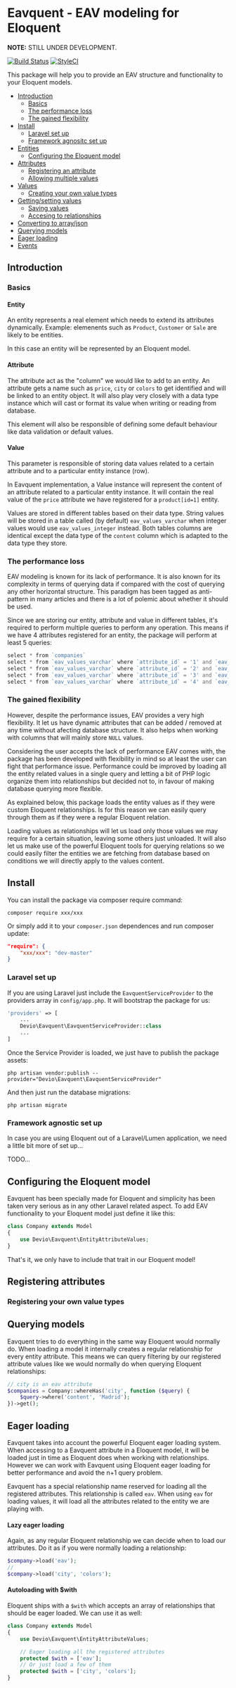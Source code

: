 Eavquent - EAV modeling for Eloquent
======================================

**NOTE:** STILL UNDER DEVELOPMENT.

[![Build Status](https://travis-ci.org/IsraelOrtuno/Eavquent.svg?branch=master)](https://travis-ci.org/IsraelOrtuno/Eavquent) [![StyleCI](https://styleci.io/repos/38255175/shield?style=flat)](https://styleci.io/repos/38255175)

This package will help you to provide an EAV structure and functionality to your Eloquent models.

- [Introduction](#introduction)
  - [Basics](#basics)
  - [The performance loss](#performance)
  - [The gained flexibility](#flexibility)
- [Install](#install)
  - [Laravel set up](#laravel-setup)
  - [Framework agnositc set up](#framework-agnostic)
- [Entities](#entities)
  - [Configuring the Eloquent model](#configuring-eloquent)
- [Attributes](#attributes)
  - [Registering an attribute](#registering-attribute)
  - [Allowing multiple values](#attribute-collections)
- [Values](#values)
  - [Creating your own value types](#creating-value-types)
- [Getting/setting values](#getting-setting-values)
  - [Saving values](#saving-values)
  - [Accesing to relationships](#underlaying-relations)
- [Converting to array/json](#converting-array)
- [Querying models](#querying-models)
- [Eager loading](#eager-loading)
- [Events](#events)

<a name="introduction"></a>
## Introduction

<a name="basics"></a>
### Basics

#### Entity

An entity represents a real element which needs to extend its attributes dynamically. Example: elemenents such as `Product`, `Customer` or `Sale` are likely to be entities.

In this case an entity will be represented by an Eloquent model.

#### Attribute

The attribute act as the "column" we would like to add to an entity. An attribute gets a name such as `price`, `city` or `colors` to get identified and will be linked to an entity object. It will also play very closely with a data type instance which will cast or format its value when writing or reading from database.

This element will also be responsible of defining some default behaviour like data validation or default values.

#### Value

This parameter is responsible of storing data values related to a certain attribute and to a particular entity instance (row). 

In Eavquent implementation, a Value instance will represent the content of an attribute related to a particular entity instance. It will contain the real value of the `price` attribute we have registered for a `product[id=1]` entity.

Values are stored in different tables based on their data type. String values will be stored in a table called (by default) `eav_values_varchar` when integer values would use `eav_values_integer` instead. Both tables columns are identical except the data type of the `content` column which is adapted to the data type they store.

<a name="performance"></a>
### The performance loss

EAV modeling is known for its lack of performance. It is also known for its complexity in terms of querying data if compared with the cost of querying any other horizontal structure. This paradigm has been tagged as anti-pattern in many articles and there is a lot of polemic about whether it should be used.

Since we are storing our entity, attribute and value in different tables, it's required to perform multiple queries to perform any operation. This means if we have 4 attributes registered for an entity, the package will perform at least 5 queries:

```php
select * from `companies`
select * from `eav_values_varchar` where `attribute_id` = '1' and `eav_values_varchar`.`entity_id` in ('1', '2', '3', '4', '5') and `eav_values_varchar`.`entity_type` = 'App\Company'
select * from `eav_values_varchar` where `attribute_id` = '2' and `eav_values_varchar`.`entity_id` in ('1', '2', '3', '4', '5') and `eav_values_varchar`.`entity_type` = 'App\Company'
select * from `eav_values_varchar` where `attribute_id` = '3' and `eav_values_varchar`.`entity_id` in ('1', '2', '3', '4', '5') and `eav_values_varchar`.`entity_type` = 'App\Company'
select * from `eav_values_varchar` where `attribute_id` = '4' and `eav_values_varchar`.`entity_id` in ('1', '2', '3', '4', '5') and `eav_values_varchar`.`entity_type` = 'App\Company'
```

### The gained flexibility

However, despite the performance issues, EAV provides a very high flexibility. It let us have dynamic attributes that can be added / removed at any time without afecting database structure. It also helps when working with columns that will mainly store `NULL` values.

Considering the user accepts the lack of performance EAV comes with, the package has been developed with flexibility in mind so at least the user can fight that performance issue. Performance could be improved by loading all the entity related values in a single query and letting a bit of PHP logic organize them into relationships but decided not to, in favour of making database querying more flexible. 

As explained below, this package loads the entity values as if they were custom Eloquent relationships. Is for this reason we can easily query through them as if they were a regular Eloquent relation.

Loading values as relationships will let us load only those values we may require for a certain situation, leaving some others just unloaded. It will also let us make use of the powerful Eloquent tools for querying relations so we could easily filter the entities we are fetching from database based on conditions we will directly apply to the values content.

<a name="install"></a>
## Install

You can install the package via composer require command:

```shell
composer require xxx/xxx
```

Or simply add it to your `composer.json` dependences and run composer update:

```json
"require": {
    "xxx/xxx": "dev-master"
}
```

<a name="laravel-setup"></a>
### Laravel set up

If you are using Laravel just include the `EavquentServiceProvider` to the providers array in `config/app.php`. It will bootstrap the package for us:

```php
'providers' => [
    ...
    Devio\Eavquent\EavquentServiceProvider::class
    ...
]
```

Once the Service Provider is loaded, we just have to publish the package assets:

```shell
php artisan vendor:publish --provider="Devio\Eavquent\EavquentServiceProvider"
```

And then just run the database migrations:

```shell
php artisan migrate
```

<a name="framework-agnostic"></a>
### Framework agnostic set up

In case you are using Eloquent out of a Laravel/Lumen application, we need a little bit more of set up...

TODO...

<a name="configuring-eloquent"></a>
## Configuring the Eloquent model

Eavquent has been specially made for Eloquent and simplicity has been taken very serious as in any other Laravel related aspect. To add EAV functionality to your Eloquent model just define it like this:

```php
class Company extends Model 
{
    use Devio\Eavquent\EntityAttributeValues;
}
```

That's it, we only have to include that trait in our Eloquent model!

<a name="registering-attributes"></a>
## Registering attributes

<a name="creating-value-types"></a>
### Registering your own value types

<a name="querying-models"></a>
## Querying models

Eavquent tries to do everything in the same way Eloquent would normally do. When loading a model it internally creates a regular relationship for every entity attribute. This means we can query filtering by our registered attribute values like we would normally do when querying Eloquent relationships:

```php
// city is an eav attribute
$companies = Company::whereHas('city', function ($query) {
    $query->where('content', 'Madrid');
})->get();
```

<a name="eager-loading"></a>
## Eager loading

Eavquent takes into account the powerful Eloquent eager loading system. When accessing to a Eavquent attribute in a Eloquent model, it will be loaded just in time as Eloquent does when working with relationships. However we can work with Eavquent using Eloquent eager loading for better performance and avoid the n+1 query problem.

Eavquent has a special relationship name reserved for loading all the registered attributes. This relationship is called `eav`. When using `eav` for loading values, it will load all the attributes related to the entity we are playing with.

#### Lazy eager loading

Again, as any regular Eloquent relationship we can decide when to load our attributes. Do it as if you were normally loading a relationship:

```php
$company->load('eav');
//
$company->load('city', 'colors');
```

#### Autoloading with $with

Eloquent ships with a `$with` which accepts an array of relationships that should be eager loaded. We can use it as well:

```php
class Company extends Model
{
    use Devio\Eavquent\EntityAttributeValues;

    // Eager loading all the registered attributes
    protected $with = ['eav']; 
    // Or just load a few of them
    protected $with = ['city', 'colors'];
}
```
